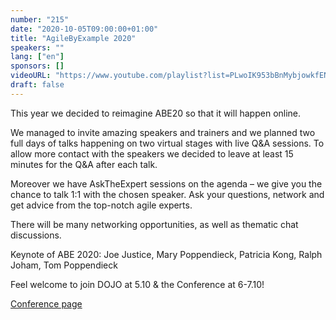 ```yaml
---
number: "215"
date: "2020-10-05T09:00:00+01:00"
title: "AgileByExample 2020"
speakers: ""
lang: ["en"]
sponsors: []
videoURL: "https://www.youtube.com/playlist?list=PLwoIK953bBnMybjowkfENQpIMw1NJ_qPg"
draft: false
---
```


This year we decided to reimagine ABE20 so that it will happen online.

We managed to invite amazing speakers and trainers and we planned two full days of talks happening on two virtual stages with live Q&A sessions. To allow more contact with the speakers we decided to leave at least 15 minutes for the Q&A after each talk.

Moreover we have AskTheExpert sessions on the agenda – we give you the chance to talk 1:1 with the chosen speaker. Ask your questions, network and get advice from the top-notch agile experts.

There will be many networking opportunities, as well as thematic chat discussions.

Keynote of ABE 2020: Joe Justice, Mary Poppendieck, Patricia Kong, Ralph Joham, Tom Poppendieck

Feel welcome to join DOJO at 5.10 & the Conference at 6-7.10!

<a href="http://agilebyexample.com/?page_id=5635" target="_blank">Conference page</a>

